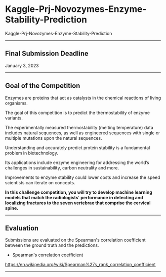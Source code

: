 # Kaggle-Prj-Novozymes-Enzyme-Stability-Prediction
Kaggle-Prj-Novozymes-Enzyme-Stability-Prediction


-----

## Final Submission Deadline
January 3, 2023


-----

## Goal of the Competition
Enzymes are proteins that act as catalysts in the chemical reactions of living organisms. 

The goal of this competition is to predict the thermostability of enzyme variants. 

The experimentally measured thermostability (melting temperature) data includes natural sequences, as well as engineered sequences with single or multiple mutations upon the natural sequences.

Understanding and accurately predict protein stability is a fundamental problem in biotechnology. 

Its applications include enzyme engineering for addressing the world’s challenges in sustainability, carbon neutrality and more. 

Improvements to enzyme stability could lower costs and increase the speed scientists can iterate on concepts.

**In this challenge competition, you will try to develop machine learning models that match the radiologists' performance in detecting and localizing fractures to the seven vertebrae that comprise the cervical spine.**

-----

## Evaluation

Submissions are evaluated on the Spearman's correlation coefficient between the ground truth and the predictions.

- Spearman's correlation coefficient

https://en.wikipedia.org/wiki/Spearman%27s_rank_correlation_coefficient

-----
